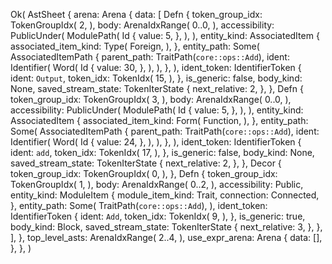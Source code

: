 Ok(
    AstSheet {
        arena: Arena {
            data: [
                Defn {
                    token_group_idx: TokenGroupIdx(
                        2,
                    ),
                    body: ArenaIdxRange(
                        0..0,
                    ),
                    accessibility: PublicUnder(
                        ModulePath(
                            Id {
                                value: 5,
                            },
                        ),
                    ),
                    entity_kind: AssociatedItem {
                        associated_item_kind: Type(
                            Foreign,
                        ),
                    },
                    entity_path: Some(
                        AssociatedItemPath {
                            parent_path: TraitPath(`core::ops::Add`),
                            ident: Identifier(
                                Word(
                                    Id {
                                        value: 30,
                                    },
                                ),
                            ),
                        },
                    ),
                    ident_token: IdentifierToken {
                        ident: `Output`,
                        token_idx: TokenIdx(
                            15,
                        ),
                    },
                    is_generic: false,
                    body_kind: None,
                    saved_stream_state: TokenIterState {
                        next_relative: 2,
                    },
                },
                Defn {
                    token_group_idx: TokenGroupIdx(
                        3,
                    ),
                    body: ArenaIdxRange(
                        0..0,
                    ),
                    accessibility: PublicUnder(
                        ModulePath(
                            Id {
                                value: 5,
                            },
                        ),
                    ),
                    entity_kind: AssociatedItem {
                        associated_item_kind: Form(
                            Function,
                        ),
                    },
                    entity_path: Some(
                        AssociatedItemPath {
                            parent_path: TraitPath(`core::ops::Add`),
                            ident: Identifier(
                                Word(
                                    Id {
                                        value: 24,
                                    },
                                ),
                            ),
                        },
                    ),
                    ident_token: IdentifierToken {
                        ident: `add`,
                        token_idx: TokenIdx(
                            17,
                        ),
                    },
                    is_generic: false,
                    body_kind: None,
                    saved_stream_state: TokenIterState {
                        next_relative: 2,
                    },
                },
                Decor {
                    token_group_idx: TokenGroupIdx(
                        0,
                    ),
                },
                Defn {
                    token_group_idx: TokenGroupIdx(
                        1,
                    ),
                    body: ArenaIdxRange(
                        0..2,
                    ),
                    accessibility: Public,
                    entity_kind: ModuleItem {
                        module_item_kind: Trait,
                        connection: Connected,
                    },
                    entity_path: Some(
                        TraitPath(`core::ops::Add`),
                    ),
                    ident_token: IdentifierToken {
                        ident: `Add`,
                        token_idx: TokenIdx(
                            9,
                        ),
                    },
                    is_generic: true,
                    body_kind: Block,
                    saved_stream_state: TokenIterState {
                        next_relative: 3,
                    },
                },
            ],
        },
        top_level_asts: ArenaIdxRange(
            2..4,
        ),
        use_expr_arena: Arena {
            data: [],
        },
    },
)